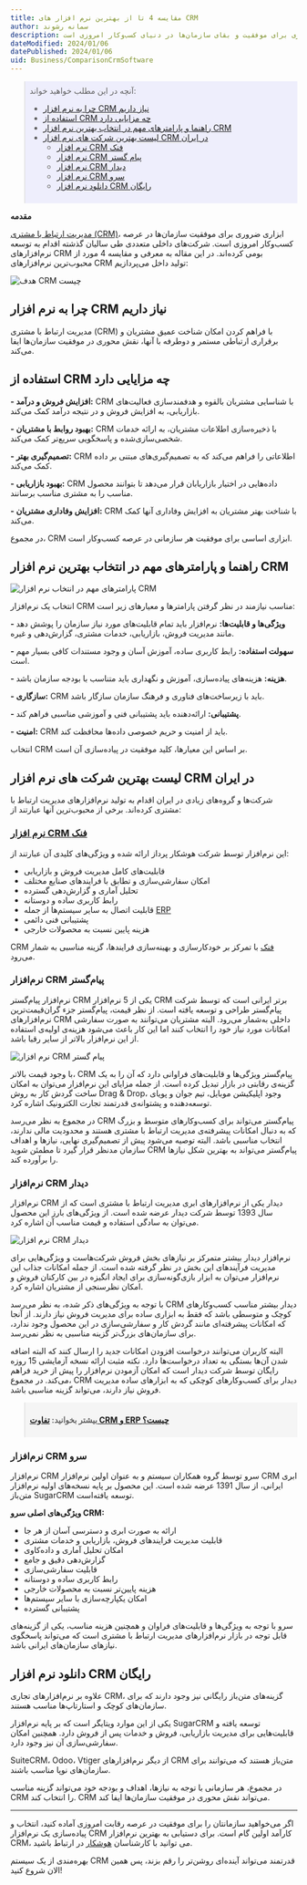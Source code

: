 ```yaml
---
title: مقایسه 4 تا از بهترین نرم افزار های CRM
author: سمانه رشوند
description: مدیریت ارتباط با مشتری، ابزاری ضروری برای موفقیت و بقای سازمان‌ها در دنیای کسب‌وکار امروزی است. CRM با فراهم کردن امکان شناخت عمیق مشتریان و برقراری ارتباطی مستمر و دوطرفه با آنها، نقش محوری در موفقیت سازمان‌ها ایفا می‌کند.
dateModified: 2024/01/06
datePublished: 2024/01/06
uid: Business/ComparisonCrmSoftware
---
```

<blockquote style="background-color:#eeeefc; padding:0.5rem">
آنچه در این مطلب خواهید خواند:

- [چرا به نرم افزار CRM نیاز داریم](#چرا-به-نرم-افزار-crm-نیاز-داریم)
- [استفاده از CRM چه مزایایی دارد](#استفاده-از-crm-چه-مزایایی-دارد)
- [راهنما و پارامترهای مهم در انتخاب بهترین نرم افزار CRM](#راهنما-و-پارامترهای-مهم-در-انتخاب-بهترین-نرم-افزار-crm)
- [لیست بهترین شرکت های نرم افزار CRM در ایران](#لیست-بهترین-شرکت-های-نرم-افزار-crm-در-ایران)
    - [نرم افزار CRM فنک](#نرم-افزار-crm-فنک)
    - [نرم افزار CRM پیام گستر](#نرم-افزار-crm-پیام-گستر)
    - [نرم افزار CRM دیدار](#نرم-افزار-crm-دیدار)
    - [نرم افزار CRM سرو](#نرم-افزار-crm-سرو)
    - [دانلود نرم افزار CRM رایگان](#دانلود-نرم-افزار-crm-رایگان)

</blockquote>

**مقدمه**

<a href="https://www.hooshkar.com/Wiki/Business/WhatIsCrm" target="_blank">مدیریت ارتباط با مشتری (CRM)</a>، ابزاری ضروری برای موفقیت سازمان‌ها در عرصه کسب‌وکار امروزی است. شرکت‌های داخلی متعددی طی سالیان گذشته اقدام به توسعه نرم‌افزارهای CRM بومی کرده‌اند. در این مقاله به معرفی و مقایسه 4 مورد از محبوب‌ترین نرم‌افزارهای CRM تولید داخل می‌پردازیم:

![هدف CRM چیست](./Images/ComparisonCrmSoftware-01.webp)

## چرا به نرم افزار CRM نیاز داریم

مدیریت ارتباط با مشتری (CRM) با فراهم کردن امکان شناخت عمیق مشتریان و برقراری ارتباطی مستمر و دوطرفه با آنها، نقش محوری در موفقیت سازمان‌ها ایفا می‌کند. 


## استفاده از CRM چه مزایایی دارد

**- افزایش فروش و درآمد:** CRM با شناسایی مشتریان بالقوه و هدفمندسازی فعالیت‌های بازاریابی، به افزایش فروش و در نتیجه درآمد کمک می‌کند.

**- بهبود روابط با مشتریان:** CRM با ذخیره‌سازی اطلاعات مشتریان، به ارائه خدمات شخصی‌سازی‌شده و پاسخگویی سریع‌تر کمک می‌کند.

**- تصمیم‌گیری بهتر:** CRM اطلاعاتی را فراهم می‌کند که به تصمیم‌گیری‌های مبتنی بر داده کمک می‌کند.

**- بهبود بازاریابی:** CRM داده‌هایی در اختیار بازاریابان قرار می‌دهد تا بتوانند محصول مناسب را به مشتری مناسب برسانند. 

**- افزایش وفاداری مشتریان:** CRM با شناخت بهتر مشتریان به افزایش وفاداری آنها کمک می‌کند.

در مجموع، CRM ابزاری اساسی برای موفقیت هر سازمانی در عرصه کسب‌وکار است.


## راهنما و پارامترهای مهم در انتخاب بهترین نرم افزار CRM

![پارامترهای مهم در انتخاب نرم افزار CRM](./Images/ComparisonCrmSoftware-02.webp)

انتخاب یک نرم‌افزار CRM مناسب نیازمند در نظر گرفتن پارامترها و معیارهای زیر است:

**- ویژگی‌ها و قابلیت‌ها:** نرم‌افزار باید تمام قابلیت‌های مورد نیاز سازمان را پوشش دهد مانند مدیریت فروش، بازاریابی، خدمات مشتری، گزارش‌دهی و غیره.

**- سهولت استفاده:** رابط کاربری ساده، آموزش آسان و وجود مستندات کافی بسیار مهم است. 

**- هزینه:** هزینه‌های پیاده‌سازی، آموزش و نگهداری باید متناسب با بودجه سازمان باشد.

**- سازگاری:** CRM باید با زیرساخت‌های فناوری و فرهنگ سازمان سازگار باشد.

**- پشتیبانی:** ارائه‌دهنده باید پشتیبانی فنی و آموزشی مناسبی فراهم کند.

**- امنیت:** CRM باید از امنیت و حریم خصوصی داده‌ها محافظت کند.

انتخاب CRM بر اساس این معیارها، کلید موفقیت در پیاده‌سازی آن است.

## لیست بهترین شرکت های نرم افزار CRM در ایران

شرکت‌ها و گروه‌های زیادی در ایران اقدام به تولید نرم‌افزارهای مدیریت ارتباط با مشتری کرده‌اند. برخی از محبوب‌ترین آنها عبارتند از:

### <a href="https://www.hooshkar.com/Software/Fennec/Module/CRM" target="_blank">نرم افزار  CRM فنک</a>

این نرم‌افزار توسط شرکت هوشکار پرداز ارائه شده و ویژگی‌های کلیدی آن عبارتند از:

-	قابلیت‌های کامل مدیریت فروش و بازاریابی
-	امکان سفارشی‌سازی و تطابق با فرایندهای صنایع مختلف
-	تحلیل آماری و گزارش‌دهی گسترده 
-	رابط کاربری ساده و دوستانه
-	قابلیت اتصال به سایر سیستم‌ها از جمله <a href="https://www.hooshkar.com/Software/Fennec" target="_blank">ERP</a>
-	پشتیبانی فنی دائمی
-	هزینه پایین نسبت به محصولات خارجی

CRM <a href="https://www.hooshkar.com/Software/Fennec" target="_blank">فنک</a> با تمرکز بر خودکارسازی و بهینه‌سازی فرایندها، گزینه مناسبی به شمار می‌رود.

### نرم‌افزار CRM پیام‌گستر
نرم‌افزار پیام‌گستر CRM یکی از 5 نرم‌افزار CRM برتر ایرانی است که توسط شرکت پیام‌گستر طراحی و توسعه یافته است. از نظر قیمت، پیام‌گستر جزء گران‌قیمت‌ترین نرم‌افزارهای CRM داخلی به‌شمار می‌رود. البته مشتریان می‌توانند به صورت سفارشی امکانات مورد نیاز خود را انتخاب کنند اما این کار باعث می‌شود هزینه‌ی اولیه‌ی استفاده از این نرم‌افزار بالاتر از سایر رقبا باشد.

![نرم افزار CRM پیام گستر](./Images/ComparisonCrmSoftware-03.webp)

با وجود قیمت بالاتر،  CRM پیام‌گستر ویژگی‌ها و قابلیت‌های فراوانی دارد که آن را به یک گزینه‌ی رقابتی در بازار تبدیل کرده است. از جمله مزایای این نرم‌افزار می‌توان به امکان ساخت گردش کار به روش Drag & Drop، وجود اپلیکیشن موبایل، تیم جوان و پویای توسعه‌دهنده و پشتوانه‌ی قدرتمند تجارت الکترونیک اشاره کرد.

در مجموع به نظر می‌رسد CRM پیام‌گستر می‌تواند برای کسب‌وکارهای متوسط و بزرگ که به دنبال امکانات پیشرفته‌ی مدیریت ارتباط با مشتری هستند و محدودیت مالی ندارند، انتخاب مناسبی باشد. البته توصیه می‌شود پیش از تصمیم‌گیری نهایی، نیازها و اهداف سازمان مدنظر قرار گیرد تا مطمئن شوید CRM پیام‌گستر می‌تواند به بهترین شکل نیازها را برآورده کند.

### نرم‌افزار CRM دیدار

نرم‌افزار CRM دیدار یکی از نرم‌افزارهای ابری مدیریت ارتباط با مشتری است که از سال 1393 توسط شرکت دیدار عرضه شده است. از ویژگی‌های بارز این محصول می‌توان به سادگی استفاده و قیمت مناسب آن اشاره کرد. 

![نرم افزار CRM دیدار](./Images/ComparisonCrmSoftware-04.webp)

نرم‌افزار دیدار بیشتر متمرکز بر نیازهای بخش فروش شرکت‌هاست و ویژگی‌هایی برای مدیریت فرآیندهای این بخش در نظر گرفته شده است. از جمله امکانات جذاب این نرم‌افزار می‌توان به ابزار بازی‌گونه‌سازی برای ایجاد انگیزه در بین کارکنان فروش و امکان نظرسنجی از مشتریان اشاره کرد.

با توجه به ویژگی‌های ذکر شده، به نظر می‌رسد CRM دیدار بیشتر مناسب کسب‌وکارهای کوچک و متوسطی باشد که فقط به ابزاری ساده برای مدیریت فروش نیاز دارند. از آنجا که امکانات پیشرفته‌ای مانند گردش کار و سفارشی‌سازی در این محصول وجود ندارد، برای سازمان‌های بزرگ‌تر گزینه مناسبی به نظر نمی‌رسد. 

البته کاربران می‌توانند درخواست افزودن امکانات جدید را ارسال کنند که البته اضافه شدن آن‌ها بستگی به تعداد درخواست‌ها دارد. نکته مثبت ارائه نسخه آزمایشی 15 روزه رایگان توسط شرکت دیدار است که امکان آزمودن نرم‌افزار را پیش از خرید فراهم می‌کند. در مجموع، CRM دیدار برای کسب‌وکارهای کوچکی که به ابزارهای ساده مدیریت فروش نیاز دارند، می‌تواند گزینه مناسبی باشد.

<blockquote style="background-color:#f5f5f5; padding:0.5rem">
<p><strong>بیشتر بخوانید: <a href="https://www.hooshkar.com/Wiki/Business/CrmAndErpDifferences" target="_blank">تفاوت CRM و ERP چیست؟</a></p></strong></blockquote>

### نرم‌افزار CRM سرو

نرم‌افزار CRM سرو توسط گروه همکاران سیستم و به عنوان اولین نرم‌افزار CRM ابری ایرانی، از سال 1391 عرضه شده است. این محصول بر پایه نسخه‌های اولیه نرم‌افزار متن‌باز SugarCRM توسعه یافته‌است.  

**ویژگی‌های اصلی سرو CRM:**

- ارائه به صورت ابری و دسترسی آسان از هر جا 
- قابلیت مدیریت فرایندهای فروش، بازاریابی و خدمات مشتری
- امکان تحلیل آماری و داده‌کاوی 
- گزارش‌دهی دقیق و جامع
- قابلیت سفارشی‌سازی 
- رابط کاربری ساده و دوستانه
- هزینه پایین‌تر نسبت به محصولات خارجی
- امکان یکپارچه‌سازی با سایر سیستم‌ها
- پشتیبانی گسترده

سرو با توجه به ویژگی‌ها و قابلیت‌های فراوان و همچنین هزینه مناسب، یکی از گزینه‌های قابل توجه در بازار نرم‌افزارهای مدیریت ارتباط با مشتری است که می‌تواند پاسخگوی نیازهای سازمان‌های ایرانی باشد.

## دانلود نرم افزار CRM رایگان

علاوه بر نرم‌افزارهای تجاری CRM، گزینه‌های متن‌باز رایگانی نیز وجود دارند که برای سازمان‌های کوچک و استارتاپ‌ها مناسب هستند.

یکی از این موارد ویتایگر است که بر پایه نرم‌افزار SugarCRM توسعه یافته و قابلیت‌هایی برای مدیریت بازاریابی، فروش و خدمات پس از فروش دارد. همچنین امکان سفارشی‌سازی آن نیز وجود دارد.

SuiteCRM، Odoo، Vtiger از دیگر نرم‌افزارهای CRM متن‌باز هستند که می‌توانند برای سازمان‌های نوپا مناسب باشند.

در مجموع، هر سازمانی با توجه به نیازها، اهداف و بودجه خود می‌تواند گزینه مناسب CRM را انتخاب کند. CRM می‌تواند نقش محوری در موفقیت سازمان‌ها ایفا کند.

---
اگر می‌خواهید سازمانتان را برای موفقیت در عرصه رقابت امروزی آماده کنید، انتخاب و پیاده‌سازی یک نرم‌افزار CRM کارآمد اولین گام است. برای دستیابی به بهترین نرم‌افزار CRM، می توانید با کارشناسان <a href="https://www.hooshkar.com" target="_blank">هوشکار</a> در ارتباط باشید.

بهره‌مندی از یک سیستم CRM قدرتمند می‌تواند آینده‌ای روشن‌تر را رقم بزند، پس همین الان شروع کنید!
